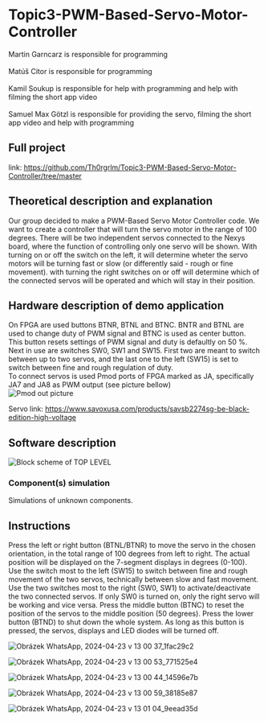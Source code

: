 # Topic3-PWM-Based-Servo-Motor-Controller

Martin Garncarz is responsible for programming\
\
Matúš Citor is responsible for programming\
\
Kamil Soukup is responsible for help with programming and help with filming the short app video\
\
Samuel Max Götzl is responsible for providing the servo, filming the short app video and help with programming

## Full project
link: https://github.com/Th0rgrlm/Topic3-PWM-Based-Servo-Motor-Controller/tree/master

## Theoretical description and explanation

Our group decided to make a PWM-Based Servo Motor Controller code. We want to create a controller that will turn the servo motor in the range of 100 degrees. There will be two independent servos connected to the Nexys board, where the function of controlling only one servo will be shown. With turning on or off the switch on the left, it will determine wheter the servo motors will be turning fast or slow (or differently said - rough or fine movement). with turning the right switches on or off will determine which of the connected servos will be operated and which will stay in their position.


## Hardware description of demo application
On FPGA are used buttons BTNR, BTNL and BTNC. BNTR and BTNL are used to change duty of PWM signal and BTNC is used as center button. This button resets settings of PWM signal and duty is defaultly on 50 %. \
Next in use are switches SW0, SW1 and SW15. First two are meant to switch between up to two servos, and the last one to the left (SW15) is set to switch between fine and rough regulation of duty.\
To connect servos is used Pmod ports of FPGA marked as JA, specifically JA7 and JA8 as PWM output (see picture bellow)\
<img src="https://digilent.com/reference/_media/reference/programmable-logic/nexys-a7/n4v.png?w=350&tok=bafdbd" alt="Pmod out picture" /> 

Servo link: https://www.savoxusa.com/products/savsb2274sg-be-black-edition-high-voltage


## Software description
<img src="http://3eb24.xf.cz/stranka/img/DE1_projekt_v1.png" alt="Block scheme of TOP LEVEL" />



### Component(s) simulation
Simulations of unknown components.

## Instructions
Press the left or right button (BTNL/BTNR) to move the servo in the chosen orientation, in the total range of 100 degrees from left to right. The actual position will be displayed on the 7-segment displays in degrees (0-100).
Use the switch most to the left (SW15) to switch between fine and rough movement of the two servos, technically between slow and fast movement.
Use the two switches most to the right (SW0, SW1) to activate/deactivate the two connected servos. If only SW0 is turned on, only the right servo will be working and vice versa.
Press the middle button (BTNC) to reset the position of the servos to the middle position (50 degrees).
Press the lower button (BTND) to shut down the whole system. As long as this button is pressed, the servos, displays and LED diodes will be turned off.

![Obrázek WhatsApp, 2024-04-23 v 13 00 37_1fac29c2](https://github.com/Th0rgrlm/Topic3-PWM-Based-Servo-Motor-Controller/assets/165166430/d140e269-9278-4bd4-affe-fb9430dfcc7a)

![Obrázek WhatsApp, 2024-04-23 v 13 00 53_771525e4](https://github.com/Th0rgrlm/Topic3-PWM-Based-Servo-Motor-Controller/assets/165166430/c0c88db5-2eaa-4f87-aea9-45f0033a6f73)

![Obrázek WhatsApp, 2024-04-23 v 13 00 44_14596e7b](https://github.com/Th0rgrlm/Topic3-PWM-Based-Servo-Motor-Controller/assets/165166430/d2660a6c-e23a-4810-81f4-48be385b9c79)

![Obrázek WhatsApp, 2024-04-23 v 13 00 59_38185e87](https://github.com/Th0rgrlm/Topic3-PWM-Based-Servo-Motor-Controller/assets/165166430/ee32b394-c6e4-4fce-bcc7-ca4f7b751bd3)

![Obrázek WhatsApp, 2024-04-23 v 13 01 04_9eead35d](https://github.com/Th0rgrlm/Topic3-PWM-Based-Servo-Motor-Controller/assets/165166430/4b591e74-a7a6-498a-913c-096d52fe2c84)
